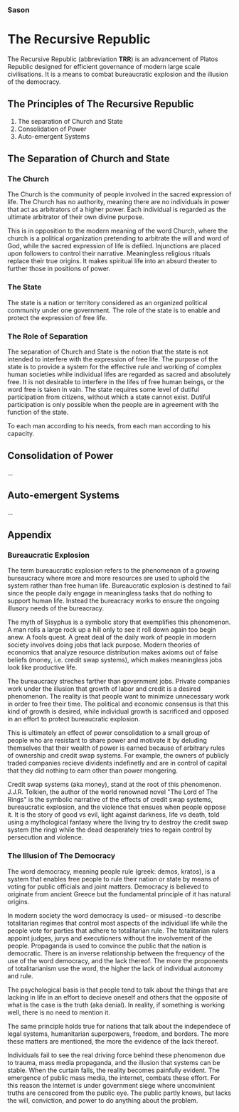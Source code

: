 ### Sason
# The Recursive Republic

The Recursive Republic (abbreviation **TRR**) is an advancement of Platos Republic designed for efficient governance of modern large scale civilisations. It is a means to combat bureaucratic explosion and the illusion of the democracy.

## The Principles of The Recursive Republic

1. The separation of Church and State
2. Consolidation of Power
3. Auto-emergent Systems

## The Separation of Church and State

### The Church
The Church is the community of people involved in the sacred expression of life. The Church has no authority, meaning there are no individuals in power that act as arbitrators of a higher power. Each individual is regarded as the ultimate arbitrator of their own divine purpose.

This is in opposition to the modern meaning of the word Church, where the church is a political organization pretending to arbitrate the will and word of God, while the sacred expression of life is defiled. Injunctions are placed upon followers to control their narrative. Meaningless religious rituals replace their true origins. It makes spiritual life into an absurd theater to further those in positions of power. 

### The State
The state is a nation or territory considered as an organized political community under one government. The role of the state is to enable and protect the expression of free life.

### The Role of Separation
The separation of Church and State is the notion that the state is not intended to interfere with the expression of free life. The purpose of the state is to provide a system for the effective rule and working of complex human societies while individual lifes are regarded as sacred and absolutely free. It is not desirable to interfere in the lifes of free human beings, or the word free is taken in vain. The state requires some level of dutiful participation from citizens, without which a state cannot exist. Dutiful participation is only possible when the people are in agreement with the function of the state.

To each man according to his needs, from each man according to his capacity. 

## Consolidation of Power
...

## Auto-emergent Systems
...

## Appendix

### Bureaucratic Explosion

The term bureaucratic explosion refers to the phenomenon of a growing bureaucracy where more and more resources are used to uphold the system rather than free human life. Bureaucratic explosion is destined to fail since the people daily engage in meaningless tasks that do nothing to support human life. Instead the bureacracy works to ensure the ongoing illusory needs of the bureacracy.

The myth of Sisyphus is a symbolic story that exemplifies this phenomenon. A man rolls a large rock up a hill only to see it roll down again too begin anew. A fools quest. A great deal of the daily work of people in modern society involves doing jobs that lack purpose. Modern theories of economics that analyze resource distribution makes axioms out of false beliefs (money, i.e. credit swap systems), which makes meaningless jobs look like productive life.

The bureaucracy streches farther than government jobs. Private companies work under the illusion that growth of labor and credit is a desired phenomenon. The reality is that people want to minimize unnecessary work in order to free their time. The political and economic consensus is that this kind of growth is desired, while individual growth is sacrificed and opposed in an effort to protect bureaucratic explosion. 

This is ultimately an effect of power consolidation to a small group of people who are resistant to share power and motivate it by deluding themselves that their wealth of power is earned because of arbitrary rules of ownership and credit swap systems. For example, the owners of publicly traded companies recieve dividents indefinetly and are in control of capital that they did nothing to earn other than power mongering. 

Credit swap systems (aka money), stand at the root of this phenomenon. J.J.R. Tolkien, the author of the world renowned novel "The Lord of The Rings" is the symbolic narrative of the effects of credit swap systems, bureaucratic explosion, and the violence that ensues when people oppose it. It is the story of good vs evil, light against darkness, life vs death, told using a mythological fantasy where the living try to destroy the credit swap system (the ring) while the dead desperately tries to regain control by persecution and violence.

### The Illusion of The Democracy

The word democracy, meaning people rule (greek: demos, kratos), is a system that enables free people to rule their nation or state by means of voting for public officials and joint matters. Democracy is believed to originate from ancient Greece but the fundamental principle of it has natural origins.

In modern society the word democracy is used– or misused –to describe totalitarian regimes that control most aspects of the individual life while the people vote for parties that adhere to totalitarian rule. The totalitarian rulers appoint judges, jurys and executioners without the involvement of the people. Propaganda is used to convince the public that the nation is democratic. There is an inverse relationship between the frequency of the use of the word democracy, and the lack thereof. The more the proponents of totalitarianism use the word, the higher the lack of individual autonomy and rule.

The psychological basis is that people tend to talk about the things that are lacking in life in an effort to decieve oneself and others that the opposite of what is the case is the truth (aka denial). In reality, if something is working well, there is no need to mention it.

The same principle holds true for nations that talk about the independece of legal systems, humanitarian superpowers, freedom, and borders. The more these matters are mentioned, the more the evidence of the lack thereof. 

Individuals fail to see the real driving force behind these phenomenon due to trauma, mass media propaganda, and the illusion that systems can be stable. When the curtain falls, the reality becomes painfully evident. The emergence of public mass media, the internet, combats these effort. For this reason the internet is under government siege where unconvinient truths are censcored from the public eye. The public partly knows, but lacks the will, conviction, and power to do anything about the problem.



